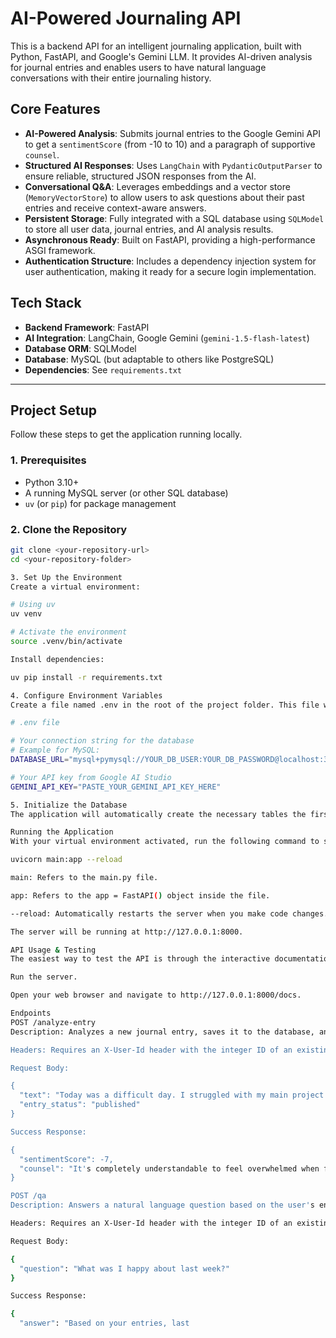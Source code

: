 # AI-Powered Journaling API

This is a backend API for an intelligent journaling application, built with Python, FastAPI, and Google's Gemini LLM. It provides AI-driven analysis for journal entries and enables users to have natural language conversations with their entire journaling history.

## Core Features

-   **AI-Powered Analysis**: Submits journal entries to the Google Gemini API to get a `sentimentScore` (from -10 to 10) and a paragraph of supportive `counsel`.
-   **Structured AI Responses**: Uses `LangChain` with `PydanticOutputParser` to ensure reliable, structured JSON responses from the AI.
-   **Conversational Q&A**: Leverages embeddings and a vector store (`MemoryVectorStore`) to allow users to ask questions about their past entries and receive context-aware answers.
-   **Persistent Storage**: Fully integrated with a SQL database using `SQLModel` to store all user data, journal entries, and AI analysis results.
-   **Asynchronous Ready**: Built on FastAPI, providing a high-performance ASGI framework.
-   **Authentication Structure**: Includes a dependency injection system for user authentication, making it ready for a secure login implementation.

## Tech Stack

-   **Backend Framework**: FastAPI
-   **AI Integration**: LangChain, Google Gemini (`gemini-1.5-flash-latest`)
-   **Database ORM**: SQLModel
-   **Database**: MySQL (but adaptable to others like PostgreSQL)
-   **Dependencies**: See `requirements.txt`

---

## Project Setup

Follow these steps to get the application running locally.

### 1. Prerequisites

-   Python 3.10+
-   A running MySQL server (or other SQL database)
-   `uv` (or `pip`) for package management

### 2. Clone the Repository

```bash
git clone <your-repository-url>
cd <your-repository-folder>

3. Set Up the Environment
Create a virtual environment:

# Using uv
uv venv

# Activate the environment
source .venv/bin/activate

Install dependencies:

uv pip install -r requirements.txt

4. Configure Environment Variables
Create a file named .env in the root of the project folder. This file will hold your secret keys and database connection string. This file should never be committed to Git.

# .env file

# Your connection string for the database
# Example for MySQL:
DATABASE_URL="mysql+pymysql://YOUR_DB_USER:YOUR_DB_PASSWORD@localhost:3306/YOUR_DB_NAME"

# Your API key from Google AI Studio
GEMINI_API_KEY="PASTE_YOUR_GEMINI_API_KEY_HERE"

5. Initialize the Database
The application will automatically create the necessary tables the first time it starts, based on the schema in models.py.

Running the Application
With your virtual environment activated, run the following command to start the web server:

uvicorn main:app --reload

main: Refers to the main.py file.

app: Refers to the app = FastAPI() object inside the file.

--reload: Automatically restarts the server when you make code changes.

The server will be running at http://127.0.0.1:8000.

API Usage & Testing
The easiest way to test the API is through the interactive documentation automatically generated by FastAPI.

Run the server.

Open your web browser and navigate to http://127.0.0.1:8000/docs.

Endpoints
POST /analyze-entry
Description: Analyzes a new journal entry, saves it to the database, and returns the AI's analysis.

Headers: Requires an X-User-Id header with the integer ID of an existing user.

Request Body:

{
  "text": "Today was a difficult day. I struggled with my main project and feel overwhelmed.",
  "entry_status": "published"
}

Success Response:

{
  "sentimentScore": -7,
  "counsel": "It's completely understandable to feel overwhelmed when facing challenges with an important project. Remember that progress isn't always linear. Take a moment to step back and breathe..."
}

POST /qa
Description: Answers a natural language question based on the user's entire journal history.

Headers: Requires an X-User-Id header with the integer ID of an existing user.

Request Body:

{
  "question": "What was I happy about last week?"
}

Success Response:

{
  "answer": "Based on your entries, last
